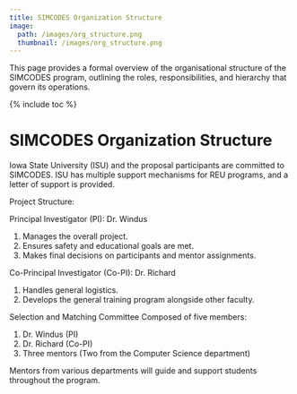 ```yaml
---
title: SIMCODES Organization Structure
image:
  path: /images/org_structure.png
  thumbnail: /images/org_structure.png
---
```


This page provides a formal overview of the organisational structure of the SIMCODES program, outlining the roles, responsibilities, and hierarchy that govern its operations.

{% include toc %}

# SIMCODES Organization Structure
Iowa State University (ISU)  and the proposal participants are committed to SIMCODES. ISU has multiple support mechanisms for REU programs, and a letter of support is provided.

Project Structure:

Principal Investigator (PI): Dr. Windus
1. Manages the overall project.
2. Ensures safety and educational goals are met.
3. Makes final decisions on participants and mentor assignments.

Co-Principal Investigator (Co-PI): Dr. Richard
1. Handles general logistics.
2. Develops the general training program alongside other faculty.

Selection and Matching Committee Composed of five members:

1. Dr. Windus (PI)
2. Dr. Richard (Co-PI)
3. Three mentors (Two from the Computer Science department)

Mentors from various departments will guide and support students throughout the program. 